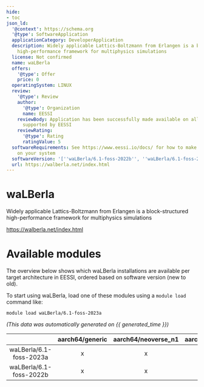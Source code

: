 ```yaml
---
hide:
- toc
json_ld:
  '@context': https://schema.org
  '@type': SoftwareApplication
  applicationCategory: DeveloperApplication
  description: Widely applicable Lattics-Boltzmann from Erlangen is a block-structured
    high-performance framework for multiphysics simulations
  license: Not confirmed
  name: waLBerla
  offers:
    '@type': Offer
    price: 0
  operatingSystem: LINUX
  review:
    '@type': Review
    author:
      '@type': Organization
      name: EESSI
    reviewBody: Application has been successfully made available on all architectures
      supported by EESSI
    reviewRating:
      '@type': Rating
      ratingValue: 5
  softwareRequirements: See https://www.eessi.io/docs/ for how to make EESSI available
    on your system
  softwareVersion: '[''waLBerla/6.1-foss-2022b'', ''waLBerla/6.1-foss-2023a'']'
  url: https://walberla.net/index.html
---
```


waLBerla
========


Widely applicable Lattics-Boltzmann from Erlangen is a block-structured high-performance framework for multiphysics simulations

https://walberla.net/index.html
# Available modules


The overview below shows which waLBerla installations are available per target architecture in EESSI, ordered based on software version (new to old).

To start using waLBerla, load one of these modules using a `module load` command like:

```shell
module load waLBerla/6.1-foss-2023a
```

*(This data was automatically generated on {{ generated_time }})*  

| |aarch64/generic|aarch64/neoverse_n1|aarch64/neoverse_v1|aarch64/nvidia|x86_64/generic|x86_64/amd/zen2|x86_64/amd/zen3|x86_64/amd/zen4|x86_64/intel/haswell|x86_64/intel/sapphirerapids|x86_64/intel/skylake_avx512|
| :---: | :---: | :---: | :---: | :---: | :---: | :---: | :---: | :---: | :---: | :---: | :---: |
|waLBerla/6.1-foss-2023a|x|x|x|-|x|x|x|x|x|x|x|
|waLBerla/6.1-foss-2022b|x|x|x|-|x|x|x|x|x|x|x|
